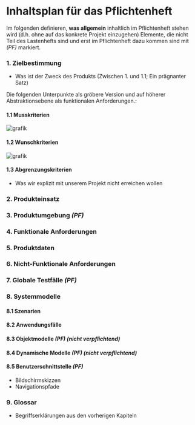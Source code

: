# Inhaltsplan für das Pflichtenheft
Im folgenden definieren, **was allgemein** inhaltlich im Pflichtenheft stehen wird (d.h. ohne auf das konkrete Projekt einzugehen)
Elemente, die nicht Teil des Lastenhefts sind und erst im Pflichtenheft dazu kommen sind mit *(PF)* markiert.

### 1. Zielbestimmung
* Was ist der Zweck des Produkts (Zwischen 1. und 1.1; Ein prägnanter Satz)

Die folgenden Unterpunkte als gröbere Version und auf höherer Abstraktionsebene als funktionalen Anforderungen.:
#### 1.1 Musskriterien 
![grafik](https://user-images.githubusercontent.com/93079021/140547142-48522ab7-7602-4dc1-a7c1-02f2af7a668d.png)

#### 1.2 Wunschkriterien 
![grafik](https://user-images.githubusercontent.com/93079021/140547119-7787bf8c-5a63-457a-9cda-b31e4e177d05.png)
#### 1.3 Abgrenzungskriterien
* Was wir explizit mit unserem Projekt nicht erreichen wollen

### 2. Produkteinsatz

### 3. Produktumgebung *(PF)*

### 4. Funktionale Anforderungen

### 5. Produktdaten

### 6. Nicht-Funktionale Anforderungen

### 7. Globale Testfälle *(PF)*

### 8. Systemmodelle

#### 8.1 Szenarien

#### 8.2 Anwendungsfälle

#### 8.3 Objektmodelle *(PF)* *(nicht verpflichtend)*

#### 8.4 Dynamische Modelle *(PF)* *(nicht verpflichtend)*

#### 8.5 Benutzerschnittstelle *(PF)*
* Bildschirmskizzen
* Navigationspfade


### 9. Glossar
* Begriffserklärungen aus den vorherigen Kapiteln
